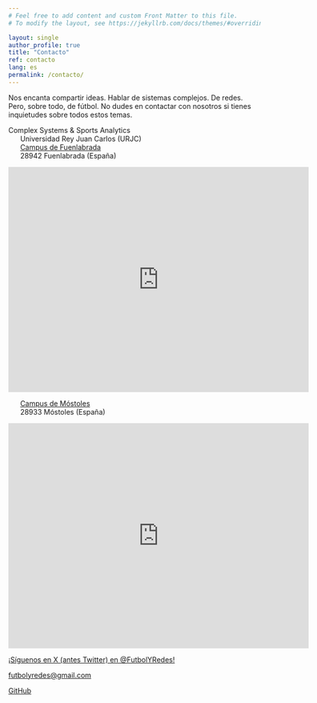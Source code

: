 ```yaml
---
# Feel free to add content and custom Front Matter to this file.
# To modify the layout, see https://jekyllrb.com/docs/themes/#overriding-theme-defaults

layout: single
author_profile: true
title: "Contacto"
ref: contacto
lang: es
permalink: /contacto/
---
```


Nos encanta compartir ideas. Hablar de sistemas complejos. De redes. Pero, sobre todo, de fútbol. No dudes en contactar con nosotros si tienes inquietudes sobre todos estos temas.

<i class="fas fa-home"></i>  Complex Systems & Sports Analytics<br />
&nbsp;&nbsp;&nbsp;&nbsp;&nbsp;&nbsp;Universidad Rey Juan Carlos (URJC)<br />
&nbsp;&nbsp;&nbsp;&nbsp;&nbsp;&nbsp;[Campus de Fuenlabrada](https://maps.app.goo.gl/7wtxs3qQJFTB6BrD8)<br />
&nbsp;&nbsp;&nbsp;&nbsp;&nbsp;&nbsp;28942 Fuenlabrada (España)

<iframe src="https://www.google.com/maps/embed?pb=!1m18!1m12!1m3!1d24550.07849978475!2d-3.824349303582095!3d40.27967756801967!2m3!1f0!2f0!3f0!3m2!1i1024!2i768!4f13.1!3m3!1m2!1s0xd418b7f310d2417%3A0x8bb94231c370b55!2sUniversidad%20Rey%20Juan%20Carlos%20Campus%20de%20Fuenlabrada!5e0!3m2!1ses!2ses!4v1742462699350!5m2!1ses!2ses" width="600" height="450" style="border:0;" allowfullscreen="" loading="lazy" referrerpolicy="no-referrer-when-downgrade"></iframe><br />

&nbsp;&nbsp;&nbsp;&nbsp;&nbsp;&nbsp;[Campus de Móstoles](https://maps.app.goo.gl/xBPqTXFC6ceNF8pQA)<br />
&nbsp;&nbsp;&nbsp;&nbsp;&nbsp;&nbsp;28933 Móstoles (España)

<iframe src="https://www.google.com/maps/embed?pb=!1m18!1m12!1m3!1d3041.3109146829906!2d-3.879920023207441!3d40.335448371452784!2m3!1f0!2f0!3f0!3m2!1i1024!2i768!4f13.1!3m3!1m2!1s0xd418fc5ceff7897%3A0x811e3f75ccc3b6fb!2sUniversidad%20Rey%20Juan%20Carlos%2C%20Campus%20de%20M%C3%B3stoles!5e0!3m2!1ses!2ses!4v1742463031402!5m2!1ses!2ses" width="600" height="450" style="border:0;" allowfullscreen="" loading="lazy" referrerpolicy="no-referrer-when-downgrade"></iframe><br />

<i class="fa-brands fa-x-twitter"></i> [¡Síguenos en X (antes Twitter) en @FutbolYRedes!](https://twitter.com/FutbolyRedes)

<i class="fas fa-fw fa-envelope-square"></i> [futbolyredes@gmail.com](mailto:futbolyredes@gmail.com)

<i class="fab fa-fw fa-github"></i> [GitHub](https://github.com/Futbol-y-Redes)

